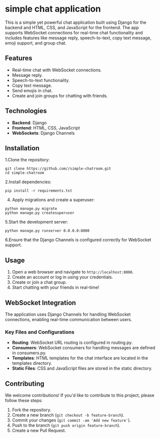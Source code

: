 # simple chat application 
This is a simple yet powerful chat application built using Django for the backend and HTML, CSS, and JavaScript for the frontend. The app supports WebSocket connections for real-time chat functionality and includes features like message reply, speech-to-text, copy text message, emoji support, and group chat.

## Features
* Real-time chat with WebSocket connections.
* Message reply.
* Speech-to-text functionality.
* Copy text message.
* Send emojis in chat.
* Create and join groups for chatting with friends.

## Technologies
* **Backend**: Django
* **Frontend**: HTML, CSS, JavaScript
* **WebSockets**: Django Channels

## Installation
1.Clone the repository:
```
git clone https://github.com//simple-chatroom.git
cd simple-chatroom
```
2.Install dependencies:
```
pip install -r requirements.txt
```
4. Apply migrations and create a superuser:
```
python manage.py migrate
python manage.py createsuperuser
```
5.Start the development server:
```
python manage.py runserver 0.0.0.0:8000
```
6.Ensure that the Django Channels is configured correctly for WebSocket support.

## Usage
1. Open a web browser and navigate to `http://localhost:8000`.
2. Create an account or log in using your credentials.
3. Create or join a chat group.
4. Start chatting with your friends in real-time!

## WebSocket Integration
The application uses Django Channels for handling WebSocket connections, enabling real-time communication between users.

### Key Files and Configurations

* **Routing**: WebSocket URL routing is configured in routing.py.
* **Consumers**: WebSocket consumers for handling messages are defined in consumers.py.
* **Templates**: HTML templates for the chat interface are located in the templates directory.
* **Static Files**: CSS and JavaScript files are stored in the static directory.

## Contributing
We welcome contributions! If you'd like to contribute to this project, please follow these steps:

1. Fork the repository.
2. Create a new branch (`git checkout -b feature-branch`).
3. Commit your changes (`git commit -am 'Add new feature'`).
4. Push to the branch (`git push origin feature-branch`).
5. Create a new Pull Request.


